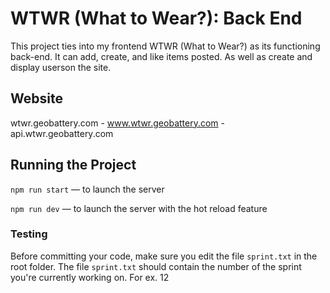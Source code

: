 # WTWR (What to Wear?): Back End

This project ties into my frontend WTWR (What to Wear?) as its functioning back-end. It can add, create, and like items posted. As well as create and display userson the site.

## Website

wtwr.geobattery.com - www.wtwr.geobattery.com - api.wtwr.geobattery.com

## Running the Project

`npm run start` — to launch the server

`npm run dev` — to launch the server with the hot reload feature

### Testing

Before committing your code, make sure you edit the file `sprint.txt` in the root folder. The file `sprint.txt` should contain the number of the sprint you're currently working on. For ex. 12
